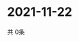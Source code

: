 # 2021-11-22
  共 0条

  <!-- BEGIN -->
  <!-- 最后更新时间Mon Nov 22 2021 18:05:07 GMT+0000 (Coordinated Universal Time) -->
  
  <!-- END -->
  
  